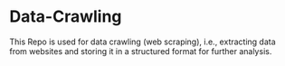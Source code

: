 # Data-Crawling
This Repo is used for data crawling (web scraping), i.e., extracting data from websites and storing it in a structured format for further analysis. 
